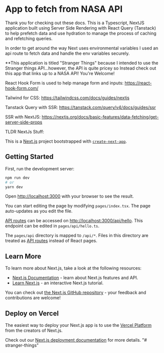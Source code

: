 # App to fetch from NASA API

Thank you for checking out these docs. This is a Typescript, NextJS application built using Server Side Rendering with React Query (Tanstack) to help prefetch data and use hydration to manage the process of caching and refetching queries.

In order to get around the way Next uses environmental variables I used an api route to fetch data and handle the env variables securely.

\*\*This application is titled "Stranger Things" because I intended to use the Stranger things API...however, the API is quite pricey so Instead check out this app that links up to a NASA API! You're Welcome!

React Hook Form is used to help manage form and inputs:
https://react-hook-form.com/

Tailwind for CSS:
https://tailwindcss.com/docs/guides/nextjs

Tanstack Query with SSR:
https://tanstack.com/query/v4/docs/guides/ssr

SSR with NextJS:
https://nextjs.org/docs/basic-features/data-fetching/get-server-side-props

TLDR NextJs Stuff:

This is a [Next.js](https://nextjs.org/) project bootstrapped with [`create-next-app`](https://github.com/vercel/next.js/tree/canary/packages/create-next-app).

## Getting Started

First, run the development server:

```bash
npm run dev
# or
yarn dev
```

Open [http://localhost:3000](http://localhost:3000) with your browser to see the result.

You can start editing the page by modifying `pages/index.tsx`. The page auto-updates as you edit the file.

[API routes](https://nextjs.org/docs/api-routes/introduction) can be accessed on [http://localhost:3000/api/hello](http://localhost:3000/api/hello). This endpoint can be edited in `pages/api/hello.ts`.

The `pages/api` directory is mapped to `/api/*`. Files in this directory are treated as [API routes](https://nextjs.org/docs/api-routes/introduction) instead of React pages.

## Learn More

To learn more about Next.js, take a look at the following resources:

- [Next.js Documentation](https://nextjs.org/docs) - learn about Next.js features and API.
- [Learn Next.js](https://nextjs.org/learn) - an interactive Next.js tutorial.

You can check out [the Next.js GitHub repository](https://github.com/vercel/next.js/) - your feedback and contributions are welcome!

## Deploy on Vercel

The easiest way to deploy your Next.js app is to use the [Vercel Platform](https://vercel.com/new?utm_medium=default-template&filter=next.js&utm_source=create-next-app&utm_campaign=create-next-app-readme) from the creators of Next.js.

Check out our [Next.js deployment documentation](https://nextjs.org/docs/deployment) for more details.
"# stranger-things"
